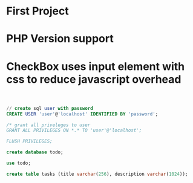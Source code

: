 # First Project
# PHP Version support

# CheckBox uses input element with css to reduce javascript overhead
# 

```sql

// create sql user with password
CREATE USER 'user'@'localhost' IDENTIFIED BY 'password';

/* grant all priveleges to user
GRANT ALL PRIVILEGES ON *.* TO 'user'@'localhost';

FLUSH PRIVILEGES;
```

```sql
create database todo;

use todo;

create table tasks (title varchar(256), description varchar(1024));
```

